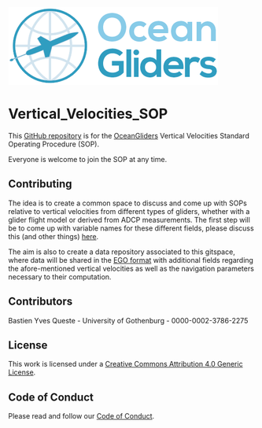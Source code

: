 ![oceangliders](images/logo-ocean-gliders.png)

# Vertical_Velocities_SOP

This [GitHub repository](https://github.com/OceanGlidersCommunity/Vertical_Velocities_SOP) is for the [OceanGliders](https://www.oceangliders.org) Vertical Velocities Standard Operating Procedure (SOP).

Everyone is welcome to join the SOP at any time. 

## Contributing

The idea is to create a common space to discuss and come up with SOPs relative to vertical velocities from different types of gliders, whether with a glider flight model or derived from ADCP measurements.
The first step will be to come up with variable names for these different fields, please discuss this (and other things) [here](https://github.com/OceanGlidersCommunity/Vertical_Velocities_SOP/discussions).

The aim is also to create a data repository associated to this gitspace, where data will be shared in the  [EGO format](https://archimer.ifremer.fr/doc/00239/34980/) with additional fields regarding the afore-mentioned vertical velocities as well as the navigation parameters necessary to their computation.

## Contributors

Bastien Yves Queste - University of Gothenburg - 0000-0002-3786-2275

## License
This work is licensed under a [Creative Commons Attribution 4.0 Generic License](https://creativecommons.org/licenses/by/4.0/).

## Code of Conduct
Please read and follow our [Code of Conduct](https://github.com/OceanGlidersCommunity/OceanGliders/blob/main/CODE_OF_CONDUCT.md).
